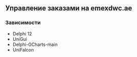 ## Управление заказами на emexdwc.ae

### Зависимости
 - Delphi 12
 - UniGui
 - Delphi-GCharts-main
 - UniFalcon
